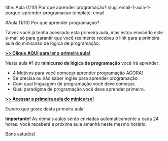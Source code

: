 title: Aula (1/10) Por que aprender programação?
slug: email-1-aula-1-porque-aprender-programacao
template: email

#Aula (1/10) Por que aprender programação?

Talvez você já tenha acessado esta primeira aula, mas estou enviando este e-mail só para garantir que você realmente recebeu o link para a primeira aula do minicurso de lógica de programação.

[**>> Clique AQUI para ler a primeira aula!**](http://mclp.dicasdeprogramacao.com.br/minicurso-1-porque-aprender-programacao.html)

Nesta aula #1 do **minicurso de lógica de programação** você irá aprender:

- 4 Motivos para você começar aprender programação AGORA!
- Se precisa ou não saber inglês para aprender programação.
- Com qual linguagem de programação você deve começar.
- Qual paradigma de programação você deve aprender primeiro.

[**>> Acessar a primeira aula do minicurso!**](http://mclp.dicasdeprogramacao.com.br/minicurso-1-porque-aprender-programacao.html)

Espero que goste desta primeira aula!

**Importante!** As demais aulas serão enviadas automaticamente a cada 24 horas. Você receberá a próxima aula amanhã neste mesmo horário.

Bons estudos!
